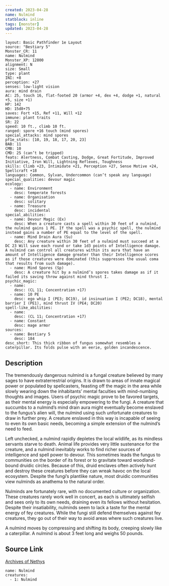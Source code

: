 ```yaml
---
created: 2023-04-28
name: Nulmind
statblock: inline
tags: [monster]
updated: 2023-04-28
---
```

```statblock
layout: Basic Pathfinder 1e Layout
source: "Bestiary 5"
Monster_CR: 11
name: Nulmind
Monster_XP: 12800
alignment: N
size: Small
type: plant
INI: +8
perception: +27
senses: low-light vision
aura: mind drain
AC: 25, touch 16, flat-footed 20 (armor +4, dex +4, dodge +1, natural +5, size +1)
HP: 142
HD: 15d8+75
saves: Fort +15, Ref +11, Will +12
immune: plant traits
SR: 22
speed: 10 ft., climb 10 ft.
ranged: spore +16 touch (mind spores)
special_attacks: mind spores
pf1e_stats: [10, 19, 18, 17, 20, 23]
BAB: 11
CMB: 10
CMD: 25 (can’t be tripped)
feats: Alertness, Combat Casting, Dodge, Great Fortitude, Improved Initiative, Iron Will, Lightning Reflexes, Toughness
skills: Climb +23, Intimidate +21, Perception +27, Sense Motive +24, Spellcraft +18
languages: Common, Sylvan, Undercommon (can’t speak any language)
special_qualities: devour magic
ecology:
  - name: Environment
    desc: temperate forests
  - name: Organisation
    desc: solitary
  - name: Treasure
    desc: incidental
special_abilities:
  - name: Devour Magic (Ex)
    desc: When a creature casts a spell within 30 feet of a nulmind, the nulmind gains 1 PE. If the spell was a psychic spell, the nulmind instead gains a number of PE equal to the level of the spell.
  - name: Mind Drain Aura (Su)
    desc: Any creature within 30 feet of a nulmind must succeed at a DC 23 Will save each round or take 1d3 points of Intelligence damage. A nulmind can control all creatures within its aura that have an amount of Intelligence damage greater than their Intelligence scores as if those creatures were dominated (this suppresses the usual coma that results from such damage).
  - name: Mind Spores (Sp)
    desc: A creature hit by a nulmind’s spores takes damage as if it failed its saving throw against mind thrust I.
psychic_magic:
  - name:
    desc: (CL 11; Concentration +17)
  - name: 10 PE
    desc: ego whip I (PE3; DC19), id insinuation I (PE2; DC18), mental barrier I (PE1), mind thrust IV (PE4; DC20)
spell-like_abilities:
  - name:
    desc: (CL 11; Concentration +17)
  - name: Constant
    desc: mage armor
sources:
  - name: Bestiary 5
    desc: 184
desc_short: This thick ribbon of fungus somewhat resembles a caterpillar. Its folds pulse with an eerie, golden incandescence.
```
## Description
The tremendously dangerous nulmind is a fungal creature believed by many sages to have extraterrestrial origins. It is drawn to areas of innate magical power or populated by spellcasters, feasting off the magic in the area while slowly wearing down the inhabitants’ mental faculties with mind-numbing thoughts and images. Users of psychic magic prove to be favored targets, as their mental energy is especially empowering to the fungi. A creature that succumbs to a nulmind’s mind drain aura might eventually become enslaved to the fungus’s alien will, the nulmind using such unfortunate creatures to draw in further prey. A creature enslaved in this way is incapable of seeing to even its own basic needs, becoming a simple extension of the nulmind’s need to feed.

 Left unchecked, a nulmind rapidly depletes the local wildlife, as its mindless servants starve to death. Animal life provides very little sustenance for the creature, and a nulmind inevitably works to find richer sources of intelligence and spell power to devour. This sometimes leads the fungus to communities on the border of its forest or to gravitate toward woodland-bound druidic circles. Because of this, druid enclaves often actively hunt and destroy these creatures before they can wreak havoc on the local ecosystem. Despite the fungi’s plantlike nature, most druidic communities view nulminds as anathema to the natural order.

 Nulminds are fortunately rare, with no documented culture or organization. These creatures rarely work well in concert, as each is ultimately selfish and sees only to its own needs, draining even its fellows without hesitation. Despite their insatiability, nulminds seem to lack a taste for the mental energy of fey creatures. While the fungi still defend themselves against fey creatures, they go out of their way to avoid areas where such creatures live.

 A nulmind moves by compressing and shifting its body, creeping slowly like a caterpillar. A nulmind is about 3 feet long and weighs 50 pounds.
## Source Link
[Archives of Nethys](https://aonprd.com/MonsterDisplay.aspx?ItemName=Nulmind)
```encounter-table
name: Nulmind
creatures:
  - 1: Nulmind
```
